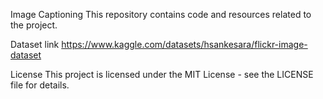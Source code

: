 Image Captioning
This repository contains code and resources related to the project.

Dataset link
https://www.kaggle.com/datasets/hsankesara/flickr-image-dataset

License
This project is licensed under the MIT License - see the LICENSE file for details.

